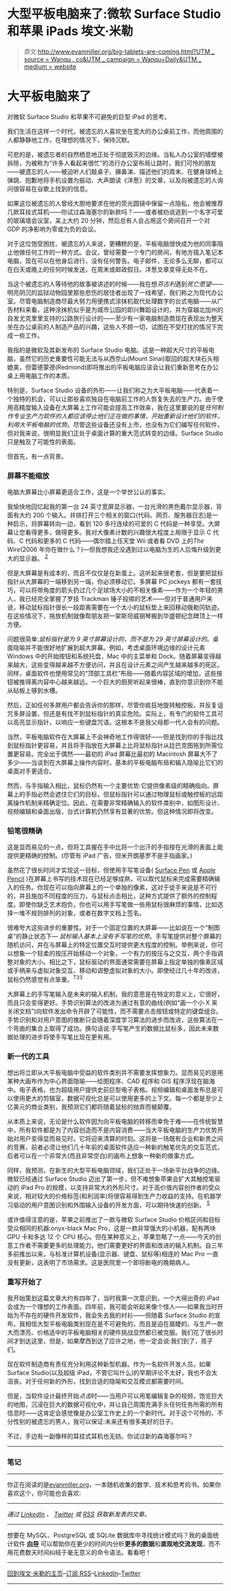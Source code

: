 # 大型平板电脑来了:微软 Surface Studio 和苹果 iPads 埃文·米勒

> 原文:[http://www.evanmiller.org/big-tablets-are-coming.html?UTM _ source = Wanqu . co&UTM _ campaign = Wanqu+Daily&UTM _ medium = website](http://www.evanmiller.org/big-tablets-are-coming.html?utm_source=wanqu.co&utm_campaign=Wanqu+Daily&utm_medium=website)

# 大平板电脑来了

对微软 Surface Studio 和苹果不可避免的巨型 iPad 的思考。

我们生活在这样一个时代，被遗忘的人喜欢坐在宽大的办公桌前工作，而他周围的人都静静地工作，在理想的情况下，保持沉默。

可悲的是，被遗忘者的自然栖息地正处于彻底毁灭的边缘。当私人办公室的墙壁被拆除，为被称为“许多人看起来很忙”的流行办公室布局让路时，我们可怜的朋友——被遗忘的人——被迫听人们敲桌子、擤鼻涕、描述他们的周末、在健身球椅上弹跳、抱歉地将手机设置为振动、大声朗读《洋葱》的文章，以及向被遗忘的人询问很容易在谷歌上找到的信息。

如果这位被遗忘的人曾经大胆地要求在他的荧光圆镜中保留一点隐私，他会被推荐几款耳挂式耳机——你试过森海塞尔的新款吗？——或者被劝说逃到一个名字可爱的玻璃墙会议室，呆上大约 20 分钟，然后总有人会占用这个房间召开一个对 GDP 的净影响为零或为负的会议。

对于这位饱受困扰、被遗忘的人来说，更糟糕的是，平板电脑很快成为他的同事阻止他做任何工作的一种方式。会议，曾经需要一个专门的房间，有地方插入笔记本电脑，现在可以在他身后进行，没有任何警告。电子邮件，无论多么无聊，都可以在白天或晚上的任何时候发送，在周末或邮政假日。洋葱文章变得无处不在。

当这个被遗忘的人等待他的故事被讲述的时候——我在想*芬古利*遇到*死亡愿望*——明亮阴沉的监狱动物园里那些悲伤的居住者出现了一线希望，我们称之为现代办公室。尽管电脑制造商尽最大努力用便携式涂抹机取代处理数字的台式电脑——从广告材料来看，这种涂抹机似乎是为城市公园的即兴舞蹈设计的，并为穿越北加州的自发尤克里里支持的公路旅行设计的——至少有一家电脑制造商现在表现出为整天坐在办公桌前的人制造产品的兴趣，这些人不顾一切，试图在不受打扰的情况下完成一些工作。

我指的是微软及其新发布的 Surface Studio 电脑。这是一种超大尺寸的平板电脑，虽然它的历史重要性可能无法与从西奈山(Mount Sinai)取回的超大块石头相媲美，但雷德蒙德(Redmond)即将推出的平板电脑应该会让我们重新思考在办公桌上用电脑工作的本质。

特别是，Surface Studio 设备的外形——让我们称之为大平板电脑——代表着一个独特的机会，可以让那些喜欢独自在电脑前工作的人恢复失去的生产力。由于使用高精度输入设备在大屏幕上工作可能会提高工作效率，我在这里要说的是*任何制作专业生产力软件的人都应该停止他们正在做的事情，开始重新设计他们的软件，利用大平板电脑的优势*。尽管这些设备还没有上市，也没有为它们编写任何软件，但对我来说，很明显我们正处于桌面计算的重大范式转变的边缘。Surface Studio 只是触及了可能性的表面。

但首先，有一点背景。

### 屏幕不能缩放

电脑大屏幕比小屏幕更适合工作，这是一个举世公认的事实。

我愉快地回忆起我的第一台 24 英寸宽屏显示器，一台光滑的黑色戴尔显示器，背面有大约 200 个输入。并排打开三个相关的窗口(代码、网页、服务器日志)是一种启示，将屏幕转向一边，看到 120 多行连续的可爱的 C 代码是一种享受。大屏幕让您看得更多，做得更多。我对大像素计数的兴趣很大程度上局限于显示 C 代码、C 代码和更多的 C 代码——偶尔插上任天堂 Wii 或者看 DVD 上的*The Wire*(2006 年你在做什么？)—但我想我还没遇到过以电脑为生的人后悔升级到更大的显示器。 <sup>[2](#notes)</sup>

但是大屏幕是有成本的，而且不仅仅是在新蛋上。这听起来很老套，但是要把鼠标指针从大屏幕的一端移到另一端，你必须移动它。多屏幕 PC jockeys 都有一套技巧，可以将带角度的箭头扔过几个足球场大小的不相关像素——作为一个年轻的男人，我已经完全掌握了罗技 Trackman 锤子投掷的艺术——但对于普通用户来说，移动鼠标指针很长一段距离需要在一个太小的鼠标垫上来回移动俄勒冈轨迹。在这些情况下，拖放机制就像帮朋友把一架斯坦威钢琴搬到华盛顿纪念碑顶上一样方便。

问题很简单:*鼠标指针是为 9 英寸屏幕设计的，而不是为 29 英寸屏幕设计的*。桌面隐喻并不能很好地扩展到超大屏幕。例如，考虑桌面环境边缘的设计元素 Windows 中的开始按钮和系统托盘，Mac 中的主菜单和 Dock。随着屏幕变得越来越大，这些变得越来越不方便访问，并且在设计元素之间产生越来越多的死区。同样，桌面软件也使用常见的“顶部工具栏”布局——随着内容区域的增加，这些按钮被推得离内容中心越来越远。一个巨大的厨房听起来很棒，直到你意识到你不能从砧板上够到水槽。

然后，正如任何多屏用户都会告诉你的那样，尽管你疯狂地旋转触控板，并反复诅咒多屏设置，但还是有找不到鼠标指针的真实危险。实际上，有专门的软件工具可以高亮显示指针，以响应一些键盘咒语。这根本不是我父母那一代人会有的问题。

当然，平板电脑软件在大屏幕上不会神奇地工作得很好——但是找到你的手指比找到鼠标指针更容易，并且将手指放在大屏幕上比将鼠标指针从廷巴克图拖到所需位置更容易。完全出于偶然——最初的 iPad 屏幕比最初的 Macintosh 屏幕大不了多少——当谈到在大屏幕上操作内容时，基本的平板电脑布局和输入隐喻比它们的桌面对手更适合。

然而，与手指输入相比，鼠标仍然有一个主要优势:它提供像素级的精确指向。屏幕上的手指必然会遮住它们的目标，但鼠标指针可以通过物理鼠标或触控板的远距离操作机制来精确定位。因此，在需要非常精确输入的软件类别中，如图形设计、视频编辑和桌面出版，台式计算机仍然享有显著的优势。但这种情况即将改变。

### 铅笔很精确

这是显而易见的一点，但将工具握在手中比将一个出汗的手指按在光滑的表面上能提供更精确的控制。(尽管有 iPad 广告，但米开朗基罗不是手指画家。)

虽然花了很长时间才实现这一目标，但使用手写笔设备( [Surface Pen](https://www.microsoft.com/surface/en-us/accessories/pen) 或 [Apple Pencil](http://www.apple.com/apple-pencil/) )在屏幕上书写的技术现在已经足够成熟，可以取代鼠标来完成需要精确输入的任务。你现在可以指向屏幕上的一个单独的像素，这对于徒手来说是不可行的，并且施加不同程度的压力，与鼠标点击相比，这种方式提供了额外的控制程度。即使你缺乏艺术抱负，你也可以用手写笔做一些用鼠标很麻烦的事情，比如选择一堆不规则排列的对象，或者在数字文档上签名。

很难夸大这些进步的重要性。对于一个固定位置的大屏幕——比如说在一个“制图桌”的静止状态下— *鼠标输入基本上没有手写笔的优势*。手写笔提供对整个屏幕的随机访问，并在与屏幕上的特定位置交互时提供更大程度的控制。举例来说，你可以想象一个轻柔的按压开始移动一个对象，一个有力的按压与之交互，两个手指调整对象的大小。相比之下，鼠标驱动的界面通常需要在屏幕上指定单独的像素区域或手柄来与虚拟对象交互、移动和调整虚拟对象的大小。即使经过几十年的改进，鼠标仍然感觉有点笨重。<sup>T33</sup>

大屏幕上的手写笔输入是未来的输入机制，我的意思是在特定的意义上，它很好，而且只会变得更好。手势识别算法的改进为通过有意的曲线(例如“画一个小 X 来关闭文档”)向软件发出命令开辟了可能性，而不需要点击按钮或特定的键盘组合。手势识别和对用户意图的推断只会随着深度学习算法的进步而改进，这些算法在一个弯曲的集合上取得了成功。换句话说:手写笔产生的数据比鼠标多，因此未来数据处理的进步将使手写笔比现在更有用。

### 新一代的工具

想出将立即从大平板电脑中受益的软件类别并不需要发挥想象力。显而易见的是用某种大画布作为中心界面隐喻——绘图程序、CAD 程序和 GIS 程序浮现在脑海中。电子表格，也为超级用户提供史前巨型电子表格。视频编辑和桌面发布总是可以使用更大的剪辑室，数据可视化总是可以使用更多的上下文。每一个都是至少上亿美元的商业类别，我预测它们都将随着鼠标的抛弃而被颠覆。

从本质上来说，无论是什么软件因为向平板电脑的转移而幸免于难——在传统智慧中，所有软件都是为了内容创造而不是内容消费——当大平板电脑的生产力优势开始对用户变得显而易见时，它将迎来清算的时刻。这将是一场既有企业和新贵之间的竞赛，前者必须让他们几十年前的桌面软件适应一种新的触笔优先的交互范式，后者可以在一个非常大(而且非常空白)的画布上想象一种新的做事方式。

同样，我预测，在新生的大型平板电脑领域，我们正处于一场新平台战争的边缘。微软已经通过 Surface Studio 迈出了第一步，但不难想象苹果会扩大其触控笔驱动的 iPad Pro 的规模，以支持非常大的外形尺寸。对于高价值内容创作者的受众来说，相对较大的价格标签(和利润率)将很容易得到生产力收益的支持。在机器学习驱动的用户意图识别和外围输入设备的开发方面，可以期待快速的创新。 <sup>[5](#notes)</sup>

或许值得注意的是，苹果之前推出了一款与微软 Surface Studio 价格区间和目标受众相同的机器:onyx-black Mac Pro，这是一款非常强大的小机器，配有两块 GPU 卡和多达 12 个 CPU 核心。但在某种意义上，苹果忽略了一点——今天的创意工作者不需要更多的处理能力。他们需要更好的界面和改进的输入机制。自三年多前推出以来，与标准计算机设备(显示器、键盘、鼠标等)相连的 Mac Pro 一直没有更新，这表明了市场需求。这是医院里一个即将断电的晚期病人。

### 重写开始了

我开始策划这篇文章大约有四年了，当时我第一次意识到，一个大得出奇的 iPad 会成为一个理想的工作表面。四年前，我可能会听起来像个怪人——如果我当时开始为不存在的硬件开发软件，我会失去我的衬衫——但随着 Surface Studio 的宣布，我相信大型平板电脑类别现在是不可避免的，而且是迫在眉睫的。与生产一款大而漂亮、价格适中的平板电脑相关的硬件挑战显然都已被克服。我们花了很长时间才到达这里，但是，如果摩西到达了应许之地，他一定会说:我们到了，孩子们。

现在软件制造商有责任充分利用这种新型机器。作为一名软件开发人员，如果 Surface Studio(以及超级 iPad，不管它叫什么)的早期评论不太好，我也不会太沮丧。对于任何新的外形，找到合适的隐喻和交互模式都需要时间。

但是，当软件设计最终开始*点击*时——当用户可以用笔编辑复杂的视频，饱览巨大的地图，沉浸在巨大的数据可视化中，并让自己周围充满手头任何任务所需的所有信息时——这肯定会感觉像是办公室工作史上的一个新时代。对于这个可怜的、不分性别的被遗忘的男人，我可以保证:未来还有很多美好的日子。

不过，手边有一副像样的耳挂式耳机也无妨。你试过新的森海塞尔吗？

* * *

### 笔记

* * *

你正在阅读的是[evanmiller.org](/)，一本随机收集的数学、技术和思考的书。如果你喜欢这个，你可能也会喜欢:

* * *

*通过 [LinkedIn](https://www.linkedin.com/in/evanmmiller/) 、 [Twitter](https://twitter.com/EvMill) 或 [RSS](/news.xml) 获取新发表的文章。*

* * *

想要在 MySQL、PostgreSQL 或 SQLite 数据库中寻找统计模式吗？我的桌面统计软件 **[向导](https://www.wizardmac.com/)** 可以帮助你在更少的时间内分析**更多的数据**和**直观地交流发现**，而不用花费数天时间纠结于毫无意义的命令语法。看看吧！

* * *

[回到埃文·米勒的主页](/)–[订阅 RSS](/news.xml)–[LinkedIn](https://www.linkedin.com/in/evanmmiller/)–[Twitter](https://twitter.com/EvMill)

* * *